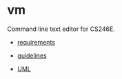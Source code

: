 # vm

Command line text editor for CS246E.

* [requirements](../master/info/vm.pdf)

* [guidelines](../master/info/project_guidelines.pdf)

* [UML](https://www.draw.io/#G1ThVZzSB_cGqDOnmKdLv8JOs5Xahy3zuQ)
